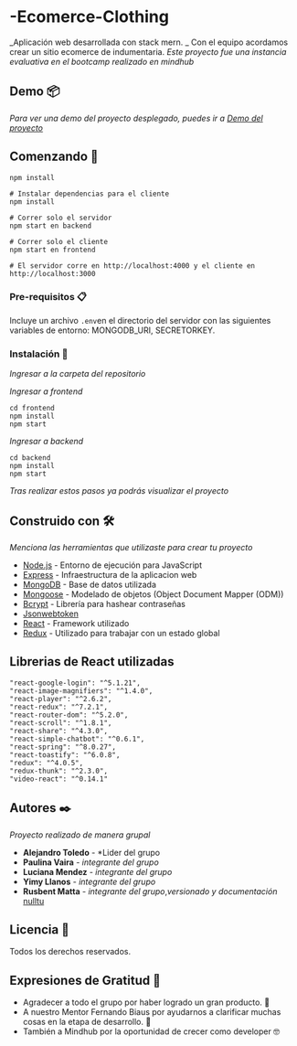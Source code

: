 # -Ecomerce-Clothing

_Aplicación web desarrollada con stack mern. _ Con el equipo acordamos crear un sitio ecomerce de indumentaria.
_Este proyecto fue una instancia evaluativa en el bootcamp realizado en mindhub_

## Demo 📦

_Para ver una demo del proyecto desplegado, puedes ir a [Demo del proyecto](http://pyral.herokuapp.com/)_

## Comenzando 🚀

```# Instalar dependencias para el servidor
npm install

# Instalar dependencias para el cliente
npm install

# Correr solo el servidor
npm start en backend

# Correr solo el cliente
npm start en frontend

# El servidor corre en http://localhost:4000 y el cliente en http://localhost:3000
```

### Pre-requisitos 📋

Incluye un archivo `.env`en el directorio del servidor con las siguientes variables de entorno: MONGODB_URI, SECRETORKEY.


### Instalación 🔧

_Ingresar a la carpeta del repositorio_ 

_Ingresar a frontend_

```
cd frontend
npm install
npm start
```

_Ingresar a backend_

```
cd backend
npm install
npm start
```

_Tras realizar estos pasos ya podrás visualizar el proyecto_


## Construido con 🛠️

_Menciona las herramientas que utilizaste para crear tu proyecto_
* [Node.js](https://nodejs.org) - Entorno de ejecución para JavaScript
* [Express](https://expressjs.com) - Infraestructura de la aplicacion web
* [MongoDB](https://www.mongodb.com) - Base de datos utilizada
* [Mongoose](https://mongoosejs.com/) - Modelado de objetos (Object Document Mapper (ODM))
* [Bcrypt](https://www.npmjs.com/package/bcrypt) - Librería para hashear contraseñas
* [Jsonwebtoken](https://jwt.io/)
* [React](https://es.reactjs.org/) - Framework utilizado
* [Redux](https://es.redux.js.org/) - Utilizado para trabajar con un estado global

## Librerias de React utilizadas 
    "react-google-login": "^5.1.21",
    "react-image-magnifiers": "^1.4.0",
    "react-player": "^2.6.2",
    "react-redux": "^7.2.1",
    "react-router-dom": "^5.2.0",
    "react-scroll": "^1.8.1",
    "react-share": "^4.3.0",
    "react-simple-chatbot": "^0.6.1",
    "react-spring": "^8.0.27",
    "react-toastify": "^6.0.8",
    "redux": "^4.0.5",
    "redux-thunk": "^2.3.0",
    "video-react": "^0.14.1"

## Autores ✒️

_Proyecto realizado de manera grupal_

* **Alejandro Toledo** - *Lider del grupo
* **Paulina Vaira** - *integrante del grupo*
* **Luciana Mendez** - *integrante del grupo*
* **Yimy Llanos** - *integrante del grupo*
* **Rusbent Matta** - *integrante del grupo*,*versionado y documentación* [nulltu](https://github.com/nulltu)

## Licencia 📄

Todos los derechos reservados. 

## Expresiones de Gratitud 🎁

* Agradecer a todo el grupo por haber logrado un gran producto. 🍺
* A nuestro Mentor Fernando Biaus por ayudarnos a clarificar muchas cosas en la etapa de desarrollo. :gem:
* También a Mindhub por la oportunidad de crecer como developer 🤓

